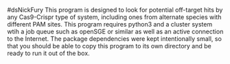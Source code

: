 #dsNickFury
This program is designed to look for potential off-target hits by any Cas9-Crispr type of system, including ones from alternate species with different PAM sites.  This program requires python3 and a cluster system wtih a job queue such as openSGE or similar as well as an active connection to the Internet.  The package dependencies were kept intentionally small, so that you should be able to copy this program to its own directory and be ready to run it out of the box.
